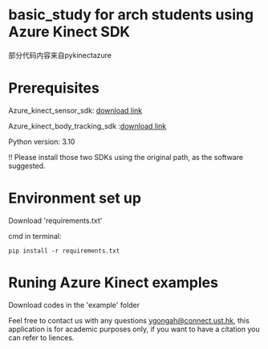 # basic_study for arch students using Azure Kinect SDK 
部分代码内容来自pykinectazure

# Prerequisites
Azure_kinect_sensor_sdk: [download link](https://github.com/microsoft/Azure-Kinect-Sensor-SDK/blob/develop/docs/usage.md)

Azure_kinect_body_tracking_sdk :[download link](https://learn.microsoft.com/en-us/azure/kinect-dk/body-sdk-download)

Python version: 3.10

!! Please install those two SDKs using the original path, as the software suggested. 

#  Environment set up
Download 'requirements.txt'

cmd in terminal:

```
pip install -r requirements.txt

```

# Runing Azure Kinect examples 

Download codes in the 'example' folder

Feel free to contact us with any questions ygongah@connect.ust.hk, this application is for academic purposes only, if you want to have a citation you can refer to liences.







